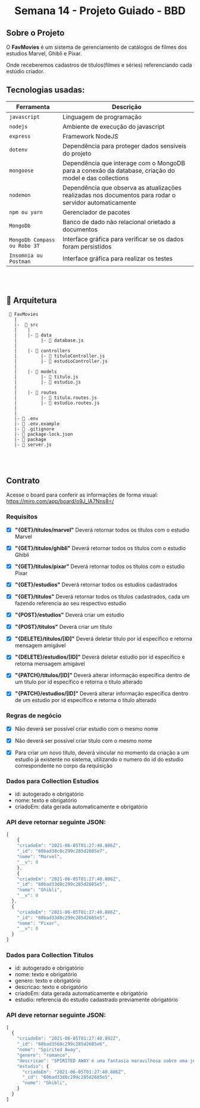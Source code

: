 <h1 align="center">
    <br>
    <p align="center">Semana 14 - Projeto Guiado - BBD<p>
</h1>

## Sobre o Projeto

O **FavMovies** é um sistema de gerenciamento de catálogos de filmes dos estudios Marvel, Ghibli e Pixar. 

Onde receberemos cadastros de títulos(filmes e séries) referenciando cada estúdio criador. 

## Tecnologias usadas:
| Ferramenta | Descrição |
| --- | --- |
| `javascript` | Linguagem de programação |
| `nodejs` | Ambiente de execução do javascript|
| `express` | Framework NodeJS |
| `dotenv` | Dependência para proteger dados sensíveis do projeto|
| `mongoose` | Dependência que interage com o MongoDB para a conexão da database, criação do model e das collections|
| `nodemon` | Dependência que observa as atualizações realizadas nos documentos para rodar o servidor automaticamente|
| `npm ou yarn` | Gerenciador de pacotes|
| `MongoDb` | Banco de dado não relacional orietado a documentos|
| `MongoDb Compass ou Robo 3T` | Interface gráfica para verificar se os dados foram persistidos|
 `Insomnia ou Postman` | Interface gráfica para realizar os testes|

<br>
<br>

## 📁 Arquitetura 

```
 📁 FavMovies
   |
   |-  📁 src
   |    |
   |    |- 📁 data
   |         |- 📄 database.js
   |
   |    |- 📁 controllers
   |         |- 📄 tituloController.js
   |         |- 📄 estudioController.js
   |
   |    |- 📁 models
   |         |- 📄 titulo.js
   |         |- 📄 estudio.js
   |
   |    |- 📁 routes
   |         |- 📄 titulo.routes.js 
   |         |- 📄 estudio.routes.js 
   |
   |
   |- 📄 .env
   |- 📄 .env.example
   |- 📄 .gitignore
   |- 📄 package-lock.json
   |- 📄 package
   |- 📄 server.js

```

<br>
<br>

## Contrato
Acesse o board para conferir as informações de forma visual: https://miro.com/app/board/o9J_lA7Nns8=/

### Requisitos 
- [x]  **"{GET}/titulos/marvel"** Deverá retornar todos os títulos com o estudio Marvel
- [x]  **"{GET}/titulos/ghibli"** Deverá retornar todos os títulos com o estudio Ghibli
- [x]  **"{GET}/titulos/pixar"** Deverá retornar todos os títulos com o estudio Pixar

- [x]  **"{GET}/estudios"** Deverá retornar todos os estudios cadastrados
- [x]  **"{GET}/titulos"** Deverá retornar todos os títulos cadastrados, cada um fazendo referencia ao seu respectivo estudio

- [x]  **"{POST}/estudios"** Deverá criar um estudio 
- [x]  **"{POST}/titulos"**  Deverá criar um título 

- [x]  **"{DELETE}/titulos/[ID]"** Deverá deletar titulo por id específico e retorna mensagem amigável
- [x]  **"{DELETE}/estudios/[ID]"** Deverá deletar estudio por id específico e retorna mensagem amigável

- [x]  **"{PATCH}/titulos/[ID]"** Deverá alterar informação específica dentro de um titulo por id específico e retorna o título alterado
- [x]  **"{PATCH}/estudios/[ID]"** Deverá alterar informação específica dentro de um estudio por id específico e retorna o título alterado


### Regras de negócio

- [x]  Não deverá ser possível criar estudio com o mesmo nome
- [x]  Não deverá ser possível criar título com o mesmo nome
- [x]  Para criar um novo título, deverá vincular no momento da criação a um estudio já existente no sistema, utilizando o numero do id do estudio correspondente no corpo da requisição


### Dados para Collection Estudios

- id: autogerado e obrigatório
- nome: texto e obrigatório
- criadoEm: data gerada automaticamente e obrigatório

### API deve retornar seguinte JSON:

```jsx
[
    {
    "criadoEm": "2021-06-05T01:27:40.886Z",
    "_id": "60bad38c8c299c285d2685e7",
    "nome": "Marvel",
    "__v": 0
    },
    {
    "criadoEm": "2021-06-05T01:27:40.886Z",
    "_id": "60bad33d8c299c285d2685e5",
    "nome": "Ghibli",
    "__v": 0
  },
  {
    "criadoEm": "2021-06-05T01:27:40.886Z",
    "_id": "60bad33d8c299c285d2685e5",
    "nome": "Pixar",
    "__v": 0
  }
]
```

### Dados para Collection Titulos

- id: autogerado e obrigatório
- nome: texto e obrigatório
- genero: texto e obrigatório
- descricao: texto e obrigatório
- criadoEm: data gerada automaticamente e obrigatório
- estudio: referencia do estudio cadastrado previamente obrigatório


### API deve retornar seguinte JSON:

```jsx
[
  {
    "criadoEm": "2021-06-05T01:27:40.892Z",
    "_id": "60bad3568c299c285d2685e6",
    "nome": "Spirited Away",
    "genero": "romance",
    "descricao": "SPIRITED AWAY é uma fantasia maravilhosa sobre uma jovem garota, Chihiro, presa em um estranho mundo novo de espíritos. Quando seus pais passam por uma transformação misteriosa, ela deve invocar a coragem que ela nunca soube que tinha para se libertar e retornar sua família para o mundo exterior. Uma história inesquecível e cheia de criatividade, SPIRITED AWAY o levará em uma jornada além da sua imaginação.",
    "estudio": {
      "criadoEm": "2021-06-05T01:27:40.886Z",
      "_id": "60bad33d8c299c285d2685e5",
      "nome": "Ghibli",
    }
  }
]
```
<br>
<br>